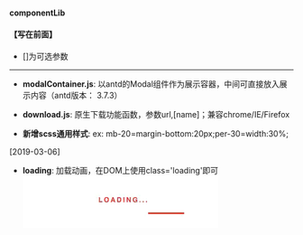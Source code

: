 ####  **componentLib**
#### **【写在前面】**

+ []为可选参数

----

+ **modalContainer.js**:  以antd的Modal组件作为展示容器，中间可直接放入展示内容（antd版本： 3.7.3）

+ **download.js**: 原生下载功能函数，参数url,[name]；兼容chrome/IE/Firefox

+ **新增scss通用样式**: ex:  mb-20=margin-bottom:20px;per-30=width:30%;

[2019-03-06]

+ **loading**: 加载动画，在DOM上使用class='loading'即可![loading](/demo/loading.gif)